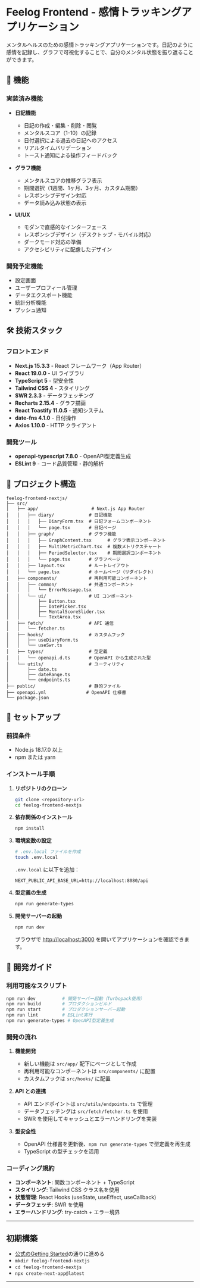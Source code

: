 # Feelog Frontend - 感情トラッキングアプリケーション

メンタルヘルスのための感情トラッキングアプリケーションです。日記のように感情を記録し、グラフで可視化することで、自分のメンタル状態を振り返ることができます。

## 🚀 機能

### 実装済み機能
- **日記機能**
  - 日記の作成・編集・削除・閲覧
  - メンタルスコア（1-10）の記録
  - 日付選択による過去の日記へのアクセス
  - リアルタイムバリデーション
  - トースト通知による操作フィードバック

- **グラフ機能**
  - メンタルスコアの推移グラフ表示
  - 期間選択（1週間、1ヶ月、3ヶ月、カスタム期間）
  - レスポンシブデザイン対応
  - データ読み込み状態の表示

- **UI/UX**
  - モダンで直感的なインターフェース
  - レスポンシブデザイン（デスクトップ・モバイル対応）
  - ダークモード対応の準備
  - アクセシビリティに配慮したデザイン

### 開発予定機能
- 設定画面
- ユーザープロフィール管理
- データエクスポート機能
- 統計分析機能
- プッシュ通知

## 🛠 技術スタック

### フロントエンド
- **Next.js 15.3.3** - React フレームワーク（App Router）
- **React 19.0.0** - UI ライブラリ
- **TypeScript 5** - 型安全性
- **Tailwind CSS 4** - スタイリング
- **SWR 2.3.3** - データフェッチング
- **Recharts 2.15.4** - グラフ描画
- **React Toastify 11.0.5** - 通知システム
- **date-fns 4.1.0** - 日付操作
- **Axios 1.10.0** - HTTP クライアント

### 開発ツール
- **openapi-typescript 7.8.0** - OpenAPI型定義生成
- **ESLint 9** - コード品質管理・静的解析

## 📁 プロジェクト構造

```
feelog-frontend-nextjs/
├── src/
│   ├── app/                    # Next.js App Router
│   │   ├── diary/             # 日記機能
│   │   │   ├── DiaryForm.tsx  # 日記フォームコンポーネント
│   │   │   └── page.tsx       # 日記ページ
│   │   ├── graph/             # グラフ機能
│   │   │   ├── GraphContent.tsx      # グラフ表示コンポーネント
│   │   │   ├── MultiMetricChart.tsx  # 複数メトリクスチャート
│   │   │   ├── PeriodSelector.tsx    # 期間選択コンポーネント
│   │   │   └── page.tsx       # グラフページ
│   │   ├── layout.tsx         # ルートレイアウト
│   │   └── page.tsx           # ホームページ（リダイレクト）
│   ├── components/            # 再利用可能コンポーネント
│   │   ├── common/            # 共通コンポーネント
│   │   │   └── ErrorMessage.tsx
│   │   └── ui/                # UI コンポーネント
│   │       ├── Button.tsx
│   │       ├── DatePicker.tsx
│   │       ├── MentalScoreSlider.tsx
│   │       └── TextArea.tsx
│   ├── fetch/                 # API 通信
│   │   └── fetcher.ts
│   ├── hooks/                 # カスタムフック
│   │   ├── useDiaryForm.ts
│   │   └── useSwr.ts
│   ├── types/                 # 型定義
│   │   └── openapi.d.ts       # OpenAPI から生成された型
│   └── utils/                 # ユーティリティ
│       ├── date.ts
│       ├── dateRange.ts
│       └── endpoints.ts
├── public/                    # 静的ファイル
├── openapi.yml               # OpenAPI 仕様書
└── package.json
```

## 🚀 セットアップ

### 前提条件
- Node.js 18.17.0 以上
- npm または yarn

### インストール手順

1. **リポジトリのクローン**
   ```bash
   git clone <repository-url>
   cd feelog-frontend-nextjs
   ```

2. **依存関係のインストール**
   ```bash
   npm install
   ```

3. **環境変数の設定**
   ```bash
   # .env.local ファイルを作成
   touch .env.local
   ```
   
   `.env.local` に以下を追加：
   ```env
   NEXT_PUBLIC_API_BASE_URL=http://localhost:8080/api
   ```

4. **型定義の生成**
   ```bash
   npm run generate-types
   ```

5. **開発サーバーの起動**
   ```bash
   npm run dev
   ```

   ブラウザで [http://localhost:3000](http://localhost:3000) を開いてアプリケーションを確認できます。

## 📝 開発ガイド

### 利用可能なスクリプト

```bash
npm run dev          # 開発サーバー起動（Turbopack使用）
npm run build        # プロダクションビルド
npm run start        # プロダクションサーバー起動
npm run lint         # ESLint実行
npm run generate-types # OpenAPI型定義生成
```

### 開発の流れ

1. **機能開発**
   - 新しい機能は `src/app/` 配下にページとして作成
   - 再利用可能なコンポーネントは `src/components/` に配置
   - カスタムフックは `src/hooks/` に配置

2. **API との連携**
   - API エンドポイントは `src/utils/endpoints.ts` で管理
   - データフェッチングは `src/fetch/fetcher.ts` を使用
   - SWR を使用してキャッシュとエラーハンドリングを実装

3. **型安全性**
   - OpenAPI 仕様書を更新後、`npm run generate-types` で型定義を再生成
   - TypeScript の型チェックを活用

### コーディング規約

- **コンポーネント**: 関数コンポーネント + TypeScript
- **スタイリング**: Tailwind CSS クラス名を使用
- **状態管理**: React Hooks (useState, useEffect, useCallback)
- **データフェッチ**: SWR を使用
- **エラーハンドリング**: try-catch + エラー境界

---

## 初期構築
- [公式のGetting Started](https://nextjsjp.org/docs/app/getting-started/installation)の通りに進める
- `mkdir feelog-frontend-nextjs`
- `cd feelog-frontend-nextjs`
- `npx create-next-app@latest`


---
